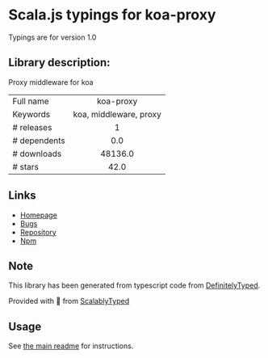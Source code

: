 
# Scala.js typings for koa-proxy

Typings are for version 1.0

## Library description:
Proxy middleware for koa

|                    |                 |
| ------------------ | :-------------: |
| Full name          | koa-proxy |
| Keywords           | koa, middleware, proxy |
| # releases         | 1 |
| # dependents       | 0.0 |
| # downloads        | 48136.0 |
| # stars            | 42.0 |

## Links
- [Homepage](https://github.com/edorivai/koa-proxy)
- [Bugs](https://github.com/edorivai/koa-proxy/issues)
- [Repository](https://github.com/edorivai/koa-proxy)
- [Npm](https://www.npmjs.com/package/koa-proxy)
    


## Note
This library has been generated from typescript code from [DefinitelyTyped](https://definitelytyped.org).

Provided with :purple_heart: from [ScalablyTyped](https://github.com/oyvindberg/ScalablyTyped)

## Usage
See [the main readme](../../readme.md) for instructions.


